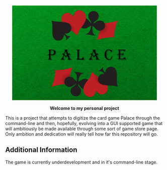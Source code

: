 <p align="center">
  <img width="460" height="300" src="https://github.com/FutzMonitor/Palace/blob/main/assets/palaceBanner.png">
</p>

<p align="center">
  <strong>Welcome to my personal project</strong>
  
  This is a project that attempts to digitize the card game Palace through the command-line and then, hopefully, evolving into a GUI supported game that will ambitiously be made available through some sort of game store page. Only ambition and dedication will really tell how far this repository will go.
</p>

## Additional Information 
The game is currently underdevelopment and in it's command-line stage. 

